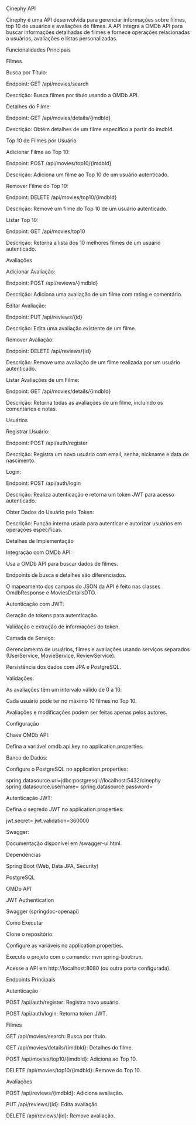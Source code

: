 Cinephy API

Cinephy é uma API desenvolvida para gerenciar informações sobre filmes, top 10 de usuários e avaliações de filmes. A API integra a OMDb API para buscar informações detalhadas de filmes e fornece operações relacionadas a usuários, avaliações e listas personalizadas.

Funcionalidades Principais

Filmes

Busca por Título:

Endpoint: GET /api/movies/search

Descrição: Busca filmes por título usando a OMDb API.

Detalhes do Filme:

Endpoint: GET /api/movies/details/{imdbId}

Descrição: Obtém detalhes de um filme específico a partir do imdbId.

Top 10 de Filmes por Usuário

Adicionar Filme ao Top 10:

Endpoint: POST /api/movies/top10/{imdbId}

Descrição: Adiciona um filme ao Top 10 de um usuário autenticado.

Remover Filme do Top 10:

Endpoint: DELETE /api/movies/top10/{imdbId}

Descrição: Remove um filme do Top 10 de um usuário autenticado.

Listar Top 10:

Endpoint: GET /api/movies/top10

Descrição: Retorna a lista dos 10 melhores filmes de um usuário autenticado.

Avaliações

Adicionar Avaliação:

Endpoint: POST /api/reviews/{imdbId}

Descrição: Adiciona uma avaliação de um filme com rating e comentário.

Editar Avaliação:

Endpoint: PUT /api/reviews/{id}

Descrição: Edita uma avaliação existente de um filme.

Remover Avaliação:

Endpoint: DELETE /api/reviews/{id}

Descrição: Remove uma avaliação de um filme realizada por um usuário autenticado.

Listar Avaliações de um Filme:

Endpoint: GET /api/movies/details/{imdbId}

Descrição: Retorna todas as avaliações de um filme, incluindo os comentários e notas.

Usuários

Registrar Usuário:

Endpoint: POST /api/auth/register

Descrição: Registra um novo usuário com email, senha, nickname e data de nascimento.

Login:

Endpoint: POST /api/auth/login

Descrição: Realiza autenticação e retorna um token JWT para acesso autenticado.

Obter Dados do Usuário pelo Token:

Descrição: Função interna usada para autenticar e autorizar usuários em operações específicas.

Detalhes de Implementação

Integração com OMDb API:

Usa a OMDb API para buscar dados de filmes.

Endpoints de busca e detalhes são diferenciados.

O mapeamento dos campos do JSON da API é feito nas classes OmdbResponse e MoviesDetailsDTO.

Autenticação com JWT:

Geração de tokens para autenticação.

Validação e extração de informações do token.

Camada de Serviço:

Gerenciamento de usuários, filmes e avaliações usando serviços separados (UserService, MovieService, ReviewService).

Persistência dos dados com JPA e PostgreSQL.

Validações:

As avaliações têm um intervalo válido de 0 a 10.

Cada usuário pode ter no máximo 10 filmes no Top 10.

Avaliações e modificações podem ser feitas apenas pelos autores.

Configuração

Chave OMDb API:

Defina a variável omdb.api.key no application.properties.

Banco de Dados:

Configure o PostgreSQL no application.properties:

spring.datasource.url=jdbc:postgresql://localhost:5432/cinephy
spring.datasource.username=
spring.datasource.password=

Autenticação JWT:

Defina o segredo JWT no application.properties:

jwt.secret=
jwt.validation=360000

Swagger:

Documentação disponível em /swagger-ui.html.

Dependências

Spring Boot (Web, Data JPA, Security)

PostgreSQL

OMDb API

JWT Authentication

Swagger (springdoc-openapi)

Como Executar

Clone o repositório.

Configure as variáveis no application.properties.

Execute o projeto com o comando: mvn spring-boot:run.

Acesse a API em http://localhost:8080 (ou outra porta configurada).

Endpoints Principais

Autenticação

POST /api/auth/register: Registra novo usuário.

POST /api/auth/login: Retorna token JWT.

Filmes

GET /api/movies/search: Busca por título.

GET /api/movies/details/{imdbId}: Detalhes do filme.

POST /api/movies/top10/{imdbId}: Adiciona ao Top 10.

DELETE /api/movies/top10/{imdbId}: Remove do Top 10.

Avaliações

POST /api/reviews/{imdbId}: Adiciona avaliação.

PUT /api/reviews/{id}: Edita avaliação.

DELETE /api/reviews/{id}: Remove avaliação.
